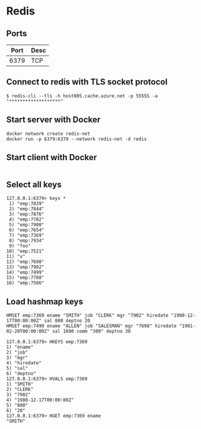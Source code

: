 # Redis

## Ports

|Port|Desc|
|----|----|
|6379|TCP |


## Connect to redis with TLS socket protocol

```
$ redis-cli --tls -h host005.cache.azure.net -p 55555 -a "*******************"
```

## Start server with Docker

```
docker network create redis-net
docker run -p 6379:6379 --network redis-net -d redis 
```

## Start client with Docker
```

```

## Select all keys
```
127.0.0.1:6379> keys *
 1) "emp:7839"
 2) "emp:7844"
 3) "emp:7876"
 4) "emp:7782"
 5) "emp:7900"
 6) "emp:7654"
 7) "emp:7369"
 8) "emp:7934"
 9) "foo"
10) "emp:7521"
11) "x"
12) "emp:7698"
13) "emp:7902"
14) "emp:7499"
15) "emp:7788"
16) "emp:7566"
```

## Load hashmap keys

```
HMSET emp:7369 ename "SMITH" job "CLERK" mgr "7902" hiredate "1980-12-17T00:00:00Z" sal 800 deptno 20
HMSET emp:7499 ename "ALLEN" job "SALESMAN" mgr "7698" hiredate "1981-02-20T00:00:00Z" sal 1600 comm "300" deptno 30
```

```
127.0.0.1:6379> HKEYS emp:7369
1) "ename"
2) "job"
3) "mgr"
4) "hiredate"
5) "sal"
6) "deptno"
127.0.0.1:6379> HVALS emp:7369
1) "SMITH"
2) "CLERK"
3) "7902"
4) "1980-12-17T00:00:00Z"
5) "800"
6) "20"
127.0.0.1:6379> HGET emp:7369 ename
"SMITH"
```
